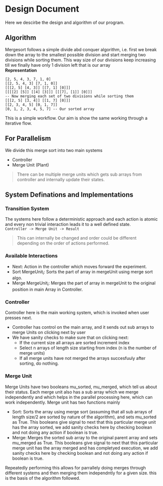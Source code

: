 # Design Document
Here we descirbe the design and algorithm of our program.

## Algorithm
Mergesort follows a simple divide abd conquer algorithm, i.e. first we break down the array to the smallest possible division and start merging two divisions while sorting them. This way size of our divisions keep increasing till we finally have only 1 division left that is our array  
**Representation**
```
[2, 5, 4, 3, 7, 1, 0]
[[2, 5, 4, 3] [7, 1, 0]]
[[[2, 5] [4, 3]] [[7, 1] [0]]]
[[[[2] [5]] [[4] [3]]] [[[7], [1]] [0]]]
-- Now merging each set of two divisions while sorting them
[[[2, 5] [3, 4]] [[1, 7] [0]]]
[[2, 3, 4, 5] [0, 1, 7]]
[0, 1, 2, 3, 4, 5, 7] -- Our sorted array
```
This is a simple workflow. Our aim is show the same working through a iterative flow.

## For Parallelism
We divide this merge sort into two main systems
* Controller
* Merge Unit (Plant)
> There can be multiple merge units which gets sub arrays from controller and internally update their states.

## System Definations and Implementations
### Transition System
The systems here follow a deterministic approach and each action is atomic and every non trivial interaction leads it to a well defined state.   
```Controller -> Merge Unit -> Result```  
> This can internally be changed and order could be different depending on the order of actions performed. 
### Available Interactions
* Next: Action in the controller which moves forward the experiment.
* Sort MergeUnit<sub>i</sub>: Sorts the part of array in mergeUnit using merge sort algo.
* Merge MergeUnit<sub>i</sub>: Merges the part of array in mergeUnit to the original position in main Array in Controller.
### Controller
Controller here is the main working system, which is invoked when user presses next. 
* Controller has control on the main array, and it sends out sub arrays to merge Units on clicking next by user
* We have sanity checks to make sure that on clicking next:
  * If the current size all arrays are sorted increment index
  * Select n arrays of length size starting from index (n is the number of merge units)
  * If all merge units have not merged the arrays succesfuuly after sorting, do nothing.
### Merge Unit 
Merge Units have two booleans mu_sorted, mu_merged, which tell us about their status. Each merge unit also has a sub array which we merge independently and which helps in the parallel processing here, which can work independently. 
Merge unit has two functions mainly
* Sort: Sorts the array using merge sort (assuming that all sub arrays of length size/2 are sorted by nature of the algorithm), and sets mu_sorted as True. This booleans give signal to next that this particular merge unit has the array sorted, we add sanity checks here by checking boolean and not doing any action if boolean is true. 
* Merge: Merges the sorted sub array to the original parent array and sets mu_merged as True. This booleans give signal to next that this particular merge unit has the array merged and has completyed execution, we add sanity checks here by checking boolean and not doing any action if boolean is true. 

Repeatedly performing this allows for parrallely doing merges through different systems and then merging them independntly for a given size. this is the basis of the algorithm followed.